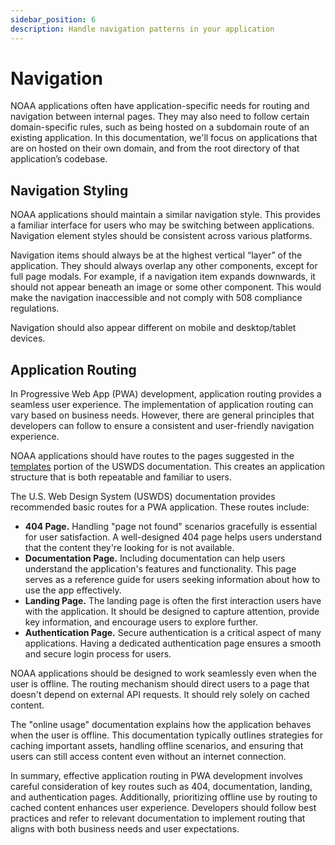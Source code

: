 ```yaml
---
sidebar_position: 6
description: Handle navigation patterns in your application
---
```


# Navigation

NOAA applications often have application-specific needs for routing and navigation between internal pages. They may also need to follow certain domain-specific rules, such as being hosted on a subdomain route of an existing application. In this documentation, we'll focus on applications that are on hosted on their own domain, and from the root directory of that application’s codebase.

## Navigation Styling
NOAA applications should maintain a similar navigation style. This provides a familiar interface for users who may be switching between applications. Navigation element styles should be consistent across various platforms. 

Navigation items should always be at the highest vertical “layer” of the application. They should always overlap any other components, except for full page modals. For example, if a navigation item expands downwards, it should not appear beneath an image or some other component. This would make the navigation inaccessible and not comply with 508 compliance regulations.

Navigation should also appear different on mobile and desktop/tablet devices.

## Application Routing
In Progressive Web App (PWA) development, application routing provides a seamless user experience. The implementation of application routing can vary based on business needs. However, there are general principles that developers can follow to ensure a consistent and user-friendly navigation experience.

NOAA applications should have routes to the pages suggested in the [templates](https://designsystem.digital.gov/templates/) portion of the USWDS documentation. This creates an application structure that is both repeatable and familiar to users.

The U.S. Web Design System (USWDS) documentation provides recommended basic routes for a PWA application. These routes include:

- **404 Page.** Handling "page not found" scenarios gracefully is essential for user satisfaction. A well-designed 404 page helps users understand that the content they're looking for is not available.
- **Documentation Page.** Including documentation can help users understand the application's features and functionality. This page serves as a reference guide for users seeking information about how to use the app effectively.
- **Landing Page.** The landing page is often the first interaction users have with the application. It should be designed to capture attention, provide key information, and encourage users to explore further.
- **Authentication Page.** Secure authentication is a critical aspect of many applications. Having a dedicated authentication page ensures a smooth and secure login process for users.

NOAA applications should be designed to work seamlessly even when the user is offline. The routing mechanism should direct users to a page that doesn't depend on external API requests. It should rely solely on cached content.

The "online usage" documentation explains how the application behaves when the user is offline. This documentation typically outlines strategies for caching important assets, handling offline scenarios, and ensuring that users can still access content even without an internet connection.

In summary, effective application routing in PWA development involves careful consideration of key routes such as 404, documentation, landing, and authentication pages. Additionally, prioritizing offline use by routing to cached content enhances user experience. Developers should follow best practices and refer to relevant documentation to implement routing that aligns with both business needs and user expectations.
